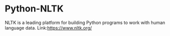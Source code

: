 # Python-NLTK

NLTK is a leading platform for building Python programs to work with human language data. Link:https://www.nltk.org/

